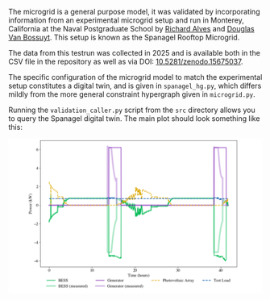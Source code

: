 The microgrid is a general purpose model, it was validated by incorporating 
information from an experimental microgrid setup and run in Monterey, California
at the Naval Postgraduate School by [Richard Alves](https://orcid.org/0009-0003-4150-5961)
and [Douglas Van Bossuyt](https://orcid.org/0000-0001-9910-371X). This setup is 
known as the Spanagel Rooftop Microgrid.

The data from this testrun was collected in 2025 and is available both in the 
CSV file in the repository as well as via DOI: [10.5281/zenodo.15675037](https://doi.org/10.5281/zenodo.15675037).

The specific configuration of the microgrid model to match the experimental setup
constitutes a digital twin, and is given in `spanagel_hg.py`, which differs mildly
from the more general constraint hypergraph given in `microgrid.py`.

Running the `validation_caller.py` script from the `src` directory allows you to 
query the Spanagel digital twin. The main plot should look something like this:

![Validation of Microgrid](./media/validation_study.png)